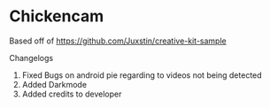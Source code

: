 # Chickencam
 
 Based off of https://github.com/Juxstin/creative-kit-sample
 
 Changelogs
  1. Fixed Bugs on android pie regarding to videos not being detected
  2. Added Darkmode
  3. Added credits to developer
